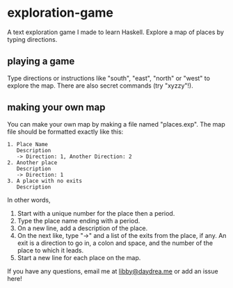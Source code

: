 exploration-game
================

A text exploration game I made to learn Haskell. Explore a map of places by typing directions. 

playing a game
--------------

Type directions or instructions like "south", "east", "north" or "west" to explore the map. There are also secret commands (try "xyzzy"!). 

making your own map
-------------------

You can make your own map by making a file named "places.exp". The map file should be formatted exactly like this:
```
1. Place Name 
   Description
   -> Direction: 1, Another Direction: 2
2. Another place
   Description
   -> Direction: 1
3. A place with no exits
   Description
```

In other words,
<ol><li>Start with a unique number for the place then a period.
<li>Type the place name ending with a period.
<li>On a new line, add a description of the place.
<li>On the next like, type "->" and a list of the exits from the place, if any. An exit is a direction to go in, a colon and space, and the number of the place to which it leads.
<li>Start a new line for each place on the map.</ol>

If you have any questions, email me at libby@daydrea.me or add an issue here!



